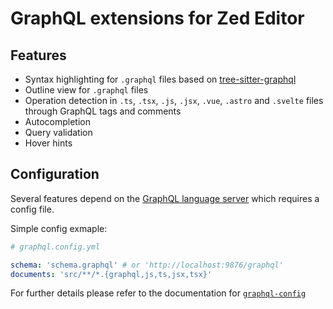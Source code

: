# GraphQL extensions for Zed Editor

## Features
- Syntax highlighting for `.graphql` files based on [tree-sitter-graphql](https://github.com/bkegley/tree-sitter-graphql)
- Outline view for `.graphql` files
- Operation detection in `.ts`, `.tsx`, `.js`, `.jsx`, `.vue`, `.astro` and `.svelte` files through GraphQL tags and comments
- Autocompletion
- Query validation
- Hover hints

## Configuration
Several features depend on the [GraphQL language server](https://github.com/graphql/graphiql/tree/main/packages/graphql-language-service-cli) which requires a config file.

Simple config exmaple:
```yml
# graphql.config.yml

schema: 'schema.graphql' # or 'http://localhost:9876/graphql'
documents: 'src/**/*.{graphql,js,ts,jsx,tsx}'
```

For further details please refer to the documentation for [`graphql-config`](https://the-guild.dev/graphql/config)
